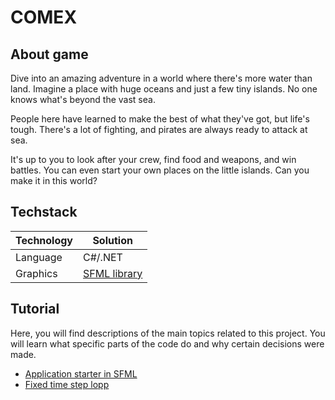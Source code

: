# COMEX
## About game
Dive into an amazing adventure in a world where there's more water than land. Imagine a place with huge oceans and just a few tiny islands. No one knows what's beyond the vast sea.

People here have learned to make the best of what they've got, but life's tough. There's a lot of fighting, and pirates are always ready to attack at sea.

It's up to you to look after your crew, find food and weapons, and win battles. You can even start your own places on the little islands. Can you make it in this world?

## Techstack 

|Technology|Solution|
|---|---|
|Language|C#/.NET|
|Graphics|[SFML library](https://www.sfml-dev.org/)|

## Tutorial 

Here, you will find descriptions of the main topics related to this project. You will learn what specific parts of the code do and why certain decisions were made.

* [Application starter in SFML](docs/SFML%20application.md)
* [Fixed time step lopp](docs/Fixed%20time%20step.md)